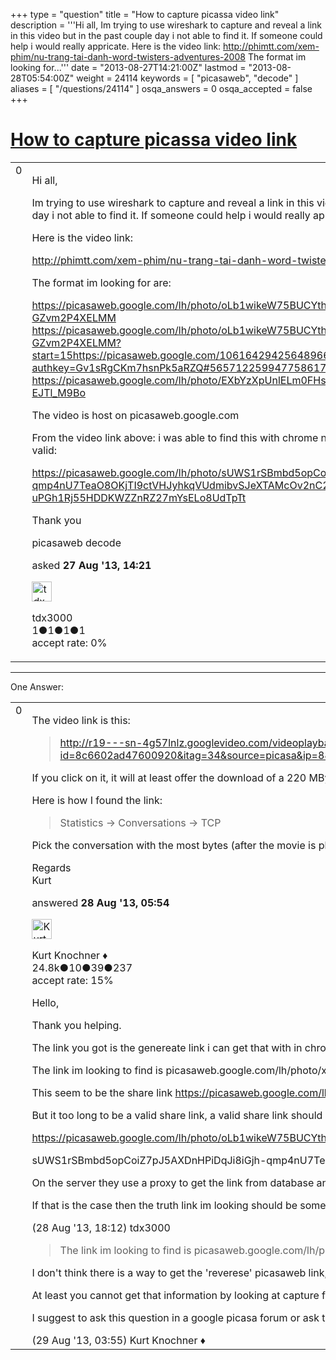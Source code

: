 +++
type = "question"
title = "How to capture picassa video link"
description = '''Hi all, Im trying to use wireshark to capture and reveal a link in this video but in the past couple day i not able to find it. If someone could help i would really appricate. Here is the video link: http://phimtt.com/xem-phim/nu-trang-tai-danh-word-twisters-adventures-2008 The format im looking for...'''
date = "2013-08-27T14:21:00Z"
lastmod = "2013-08-28T05:54:00Z"
weight = 24114
keywords = [ "picasaweb", "decode" ]
aliases = [ "/questions/24114" ]
osqa_answers = 0
osqa_accepted = false
+++

<div class="headNormal">

# [How to capture picassa video link](/questions/24114/how-to-capture-picassa-video-link)

</div>

<div id="main-body">

<div id="askform">

<table id="question-table" style="width:100%;"><colgroup><col style="width: 50%" /><col style="width: 50%" /></colgroup><tbody><tr class="odd"><td style="width: 30px; vertical-align: top"><div class="vote-buttons"><div id="post-24114-score" class="post-score" title="current number of votes">0</div><div id="favorite-count" class="favorite-count"></div></div></td><td><div id="item-right"><div class="question-body"><p>Hi all,</p><p>Im trying to use wireshark to capture and reveal a link in this video but in the past couple day i not able to find it. If someone could help i would really appricate.</p><p>Here is the video link:</p><p><a href="http://phimtt.com/xem-phim/nu-trang-tai-danh-word-twisters-adventures-2008">http://phimtt.com/xem-phim/nu-trang-tai-danh-word-twisters-adventures-2008</a></p><p>The format im looking for are:</p><p><a href="https://picasaweb.google.com/lh/photo/oLb1wikeW75BUCYthty5JGdsRkDU9D-GZvm2P4XELMM">https://picasaweb.google.com/lh/photo/oLb1wikeW75BUCYthty5JGdsRkDU9D-GZvm2P4XELMM</a> <a href="https://picasaweb.google.com/lh/photo/oLb1wikeW75BUCYthty5JGdsRkDU9D-GZvm2P4XELMM?start=15https://picasaweb.google.com/106164294256489669464/Image?authkey=Gv1sRgCKm7hsnPk5aRZQ#5657122599477586178">https://picasaweb.google.com/lh/photo/oLb1wikeW75BUCYthty5JGdsRkDU9D-GZvm2P4XELMM?start=15https://picasaweb.google.com/106164294256489669464/Image?authkey=Gv1sRgCKm7hsnPk5aRZQ#5657122599477586178</a> <a href="https://picasaweb.google.com/lh/photo/EXbYzXpUnlELm0FHsEcmbE9c4LVWd6J4g-EJTl_M9Bo">https://picasaweb.google.com/lh/photo/EXbYzXpUnlELm0FHsEcmbE9c4LVWd6J4g-EJTl_M9Bo</a></p><p>The video is host on picasaweb.google.com</p><p>From the video link above: i was able to find this with chrome network tool, but is not valid:</p><p><a href="https://picasaweb.google.com/lh/photo/sUWS1rSBmbd5opCoiZ7pJ5AXDnHPiDqJi8iGjh-qmp4nU7TeaO8OKjTI9ctVHJyhkqVUdmibvSJeXTAMcOv2nC2VgAA8r-uPGh1Rj55HDDKWZZnRZ27mYsELo8UdTpTt">https://picasaweb.google.com/lh/photo/sUWS1rSBmbd5opCoiZ7pJ5AXDnHPiDqJi8iGjh-qmp4nU7TeaO8OKjTI9ctVHJyhkqVUdmibvSJeXTAMcOv2nC2VgAA8r-uPGh1Rj55HDDKWZZnRZ27mYsELo8UdTpTt</a></p><p>Thank you</p></div><div id="question-tags" class="tags-container tags">picasaweb decode</div><div id="question-controls" class="post-controls"></div><div class="post-update-info-container"><div class="post-update-info post-update-info-user"><p>asked <strong>27 Aug '13, 14:21</strong></p><img src="https://secure.gravatar.com/avatar/1f40080225cfa65cf2f5b86da62a0328?s=32&amp;d=identicon&amp;r=g" class="gravatar" width="32" height="32" alt="tdx3000&#39;s gravatar image" /><p>tdx3000<br />
<span class="score" title="1 reputation points">1</span><span title="1 badges"><span class="badge1">●</span><span class="badgecount">1</span></span><span title="1 badges"><span class="silver">●</span><span class="badgecount">1</span></span><span title="1 badges"><span class="bronze">●</span><span class="badgecount">1</span></span><br />
<span class="accept_rate" title="Rate of the user&#39;s accepted answers">accept rate:</span> <span title="tdx3000 has no accepted answers">0%</span></p></div></div><div id="comments-container-24114" class="comments-container"></div><div id="comment-tools-24114" class="comment-tools"></div><div class="clear"></div><div id="comment-24114-form-container" class="comment-form-container"></div><div class="clear"></div></div></td></tr></tbody></table>

------------------------------------------------------------------------

<div class="tabBar">

<span id="sort-top"></span>

<div class="headQuestions">

One Answer:

</div>

</div>

<span id="24124"></span>

<div id="answer-container-24124" class="answer">

<table style="width:100%;"><colgroup><col style="width: 50%" /><col style="width: 50%" /></colgroup><tbody><tr class="odd"><td style="width: 30px; vertical-align: top"><div class="vote-buttons"><div id="post-24124-score" class="post-score" title="current number of votes">0</div></div></td><td><div class="item-right"><div class="answer-body"><p>The video link is this:</p><blockquote><p><a href="http://r19---sn-4g57lnlz.googlevideo.com/videoplayback?id=8c6602ad47600920&amp;itag=34&amp;source=picasa&amp;ip=88.217.140.185&amp;ipbits=0&amp;expire=1380286154&amp;sparams=expire,id,ip,ipbits,itag,source&amp;signature=18D167E4C9F5D16823AC59842FD47526C5896354.7FC5177924498400A4E041F5BBEA4E0FB4A8A413&amp;key=cms1&amp;begin=0&amp;cm2=0&amp;cms_redirect=yes&amp;ms=nxu&amp;mt=1377694101&amp;mv=m">http://r19---sn-4g57lnlz.googlevideo.com/videoplayback?id=8c6602ad47600920&amp;itag=34&amp;source=picasa&amp;ip=88.217.140.185&amp;ipbits=0&amp;expire=1380286154&amp;sparams=expire,id,ip,ipbits,itag,source&amp;signature=18D167E4C9F5D16823AC59842FD47526C5896354.7FC5177924498400A4E041F5BBEA4E0FB4A8A413&amp;key=cms1&amp;begin=0&amp;cm2=0&amp;cms_redirect=yes&amp;ms=nxu&amp;mt=1377694101&amp;mv=m</a></p></blockquote><p>If you click on it, it will at least offer the download of a 220 MByte flash file. I'm not sure how long this link will be valid, as most of the video hosters tend to generate dynamic URLs that are only valid for defined period of time.</p><p>Here is how I found the link:</p><blockquote><p>Statistics -&gt; Conversations -&gt; TCP</p></blockquote><p>Pick the conversation with the most bytes (after the movie is playing for a couple of seconds), as that is most certainly the video, <strong>if</strong> there was no other download in parallel. Then click "Follow Stream" and extract the URL from the HTTP request header.</p><p>Regards<br />
Kurt</p></div><div class="answer-controls post-controls"></div><div class="post-update-info-container"><div class="post-update-info post-update-info-user"><p>answered <strong>28 Aug '13, 05:54</strong></p><img src="https://secure.gravatar.com/avatar/23b7bf5b13bc2c98b2e8aa9869ca5d75?s=32&amp;d=identicon&amp;r=g" class="gravatar" width="32" height="32" alt="Kurt%20Knochner&#39;s gravatar image" /><p>Kurt Knochner ♦<br />
<span class="score" title="24767 reputation points"><span>24.8k</span></span><span title="10 badges"><span class="badge1">●</span><span class="badgecount">10</span></span><span title="39 badges"><span class="silver">●</span><span class="badgecount">39</span></span><span title="237 badges"><span class="bronze">●</span><span class="badgecount">237</span></span><br />
<span class="accept_rate" title="Rate of the user&#39;s accepted answers">accept rate:</span> <span title="Kurt Knochner has 344 accepted answers">15%</span> </br></p></div></div><div id="comments-container-24124" class="comments-container"><span id="24155"></span><div id="comment-24155" class="comment"><div id="post-24155-score" class="comment-score"></div><div class="comment-text"><p>Hello,</p><p>Thank you helping.</p><p>The link you got is the genereate link i can get that with in chrome network tool no problem.</p><p>The link im looking to find is picasaweb.google.com/lh/photo/xxxxxx</p><p>This seem to be the share link <a href="https://picasaweb.google.com/lh/photo/sUWS1rSBmbd5opCoiZ7pJ5AXDnHPiDqJi8iGjh-qmp4nU7TeaO8OKjTI9ctVHJyhkqVUdmibvSJeXTAMcOv2nC2VgAA8r-uPGh1Rj55HDDKWZZnRZ27mYsELo8UdTpTt">https://picasaweb.google.com/lh/photo/sUWS1rSBmbd5opCoiZ7pJ5AXDnHPiDqJi8iGjh-qmp4nU7TeaO8OKjTI9ctVHJyhkqVUdmibvSJeXTAMcOv2nC2VgAA8r-uPGh1Rj55HDDKWZZnRZ27mYsELo8UdTpTt</a></p><p>But it too long to be a valid share link, a valid share link should be like one of 3 below</p><p><a href="https://picasaweb.google.com/lh/photo/oLb1wikeW75BUCYthty5JGdsRkDU9D-GZvm2P4XELMM">https://picasaweb.google.com/lh/photo/oLb1wikeW75BUCYthty5JGdsRkDU9D-GZvm2P4XELMM</a> <a href="https://picasaweb.google.com/lh/photo/oLb1wikeW75BUCYthty5JGdsRkDU9D-GZvm2P4XELMM?start=15https://picasaweb.google.com/106164294256489669464/Image?authkey=Gv1sRgCKm7hsnPk5aRZQ#5657122599477586178">https://picasaweb.google.com/lh/photo/oLb1wikeW75BUCYthty5JGdsRkDU9D-GZvm2P4XELMM?start=15https://picasaweb.google.com/106164294256489669464/Image?authkey=Gv1sRgCKm7hsnPk5aRZQ#5657122599477586178</a></p><p>sUWS1rSBmbd5opCoiZ7pJ5AXDnHPiDqJi8iGjh-qmp4nU7TeaO8OKjTI9ctVHJyhkqVUdmibvSJeXTAMcOv2nC2VgAA8r-uPGh1Rj55HDDKWZZnRZ27mYsELo8UdTpTt I wonder if this part is encoded or encrypt it.</p><p>On the server they use a proxy to get the link from database and pass it to the player. The player much decrypt it and request with picasaweb to generate the video link.</p><p>If that is the case then the truth link im looking should be somewhere in the package that must be capture by wireshark ?</p></div><div id="comment-24155-info" class="comment-info"><span class="comment-age">(28 Aug '13, 18:12)</span> tdx3000</div></div><span id="24159"></span><div id="comment-24159" class="comment"><div id="post-24159-score" class="comment-score"></div><div class="comment-text"><blockquote><p>The link im looking to find is picasaweb.google.com/lh/photo/xxxxxx</p></blockquote><p>I don't think there is a way to get the 'reverese' picasaweb link, as that is most certainly only stored in the databases of google.</p><p>At least you cannot get that information by looking at capture files while the video plays.</p><p>I suggest to ask this question in a google picasa forum or ask the guy how posted that page on <a href="http://phimtt.com">http://phimtt.com</a> where he got the video from.</p></div><div id="comment-24159-info" class="comment-info"><span class="comment-age">(29 Aug '13, 03:55)</span> Kurt Knochner ♦</div></div></div><div id="comment-tools-24124" class="comment-tools"></div><div class="clear"></div><div id="comment-24124-form-container" class="comment-form-container"></div><div class="clear"></div></div></td></tr></tbody></table>

</div>

<div class="paginator-container-left">

</div>

</div>

</div>

